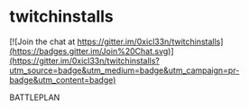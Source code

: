 # twitchinstalls

[![Join the chat at https://gitter.im/0xicl33n/twitchinstalls](https://badges.gitter.im/Join%20Chat.svg)](https://gitter.im/0xicl33n/twitchinstalls?utm_source=badge&utm_medium=badge&utm_campaign=pr-badge&utm_content=badge)


BATTLEPLAN
